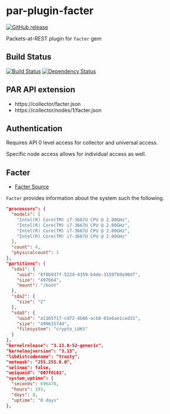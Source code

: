 # par-plugin-facter


[![GitHub release](https://img.shields.io/github/tag/packets-at-rest/par-plugin-facter.svg)](https://github.com/packets-at-rest/par-plugin-facter)

Packets-at-REST plugin for `facter` gem

## Build Status

[![Build Status](https://travis-ci.org/packets-at-rest/par-plugin-facter.svg)](https://travis-ci.org/packets-at-rest/par-plugin-facter)
[![Dependency Status](https://gemnasium.com/packets-at-rest/par-plugin-facter.svg)](https://gemnasium.com/packets-at-rest/par-plugin-facter)


## PAR API extension

* https://collector/facter.json
* https://collector/nodes/1/facter.json

## Authentication

Requires API 0 level access for collector and universal access.

Specific node access allows for individual access as well.

## Facter

* [Facter Source](https://github.com/puppetlabs/facter)

`Facter` provides information about the system such the following.

```json
"processors": {
  "models": [
    "Intel(R) Core(TM) i7-3667U CPU @ 2.00GHz",
    "Intel(R) Core(TM) i7-3667U CPU @ 2.00GHz",
    "Intel(R) Core(TM) i7-3667U CPU @ 2.00GHz",
    "Intel(R) Core(TM) i7-3667U CPU @ 2.00GHz"
  ],
  "count": 4,
  "physicalcount": 1
},
"partitions": {
  "sda1": {
    "uuid": "8f0b937f-522d-4359-b4de-31597b9a90df",
    "size": "497664",
    "mount": "/boot"
  },
  "sda2": {
    "size": "2"
  },
  "sda5": {
    "uuid": "a1165f17-cd72-4b66-acb8-01e6ae1ced31",
    "size": "499615744",
    "filesystem": "crypto_LUKS"
  }
},
"kernelrelease": "3.13.0-52-generic",
"kernelmajversion": "3.13",
"lsbdistcodename": "trusty",
"netmask": "255.255.0.0",
"selinux": false,
"uniqueid": "007f0101",
"system_uptime": {
  "seconds": 696470,
  "hours": 193,
  "days": 8,
  "uptime": "8 days"
},
```
